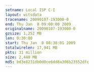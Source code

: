 ```yaml
---
setname: Local ISP C-I
layout: witsdata
tracename: 20090107-193000-0
end: Thu Jan  8 09:00:00 2009
originalname: 20090107-193000-0
gzsize: 1,252 MB
len: 0:30:00
start: Thu Jan  8 08:30:01 2009
totalwirelen: 17,941 MB
pkts: 31 million
size: 2,440 MB
md5: bd3e8231db0d0ce6dd8a306b23552dfc
---
```

